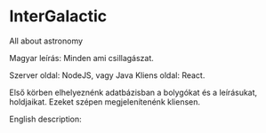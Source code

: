 # InterGalactic

All about astronomy

Magyar leírás:
Minden ami csillagászat.

Szerver oldal: NodeJS, vagy Java
Kliens oldal: React.

Első körben elhelyeznénk adatbázisban a bolygókat és a leírásukat, holdjaikat. Ezeket szépen megjelenítenénk kliensen.


English description:

